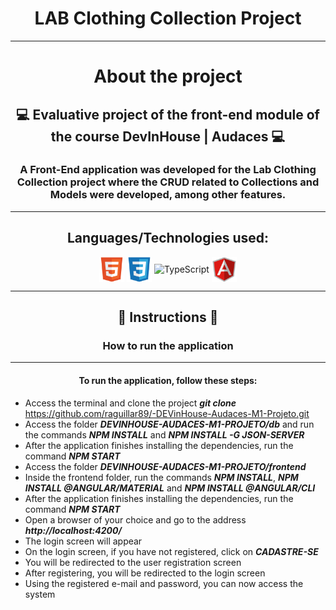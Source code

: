 <h1 align="center"> LAB Clothing Collection Project </h1>
<hr>
<h1 align="center"> About the project </h1>
<h2 align="center"> 💻 Evaluative project of the front-end module of the course DevInHouse | Audaces 💻 </h2>
<h3 align="center"> A Front-End application was developed for the Lab Clothing Collection project where the CRUD related to Collections and Models were developed, among other features. </h3>
<hr>
<h2 align="center"> Languages/Technologies used: </h2>
<div style="display: inline_block" align="center">
  <img align="center" alt="HTML" height="40" width="40" src="https://raw.githubusercontent.com/devicons/devicon/master/icons/html5/html5-original.svg">
  <img align="center" alt="CSS" height="40" width="40" src="https://raw.githubusercontent.com/devicons/devicon/master/icons/css3/css3-original.svg"> 
  <img align="center" alt="TypeScript" height="40" width="40" src="https://cdn.jsdelivr.net/gh/devicons/devicon/icons/typescript/typescript-original.svg">
  <img align="center" alt="Angular" height="40" width="40" src="https://raw.githubusercontent.com/devicons/devicon/master/icons/angularjs/angularjs-original.svg">
</div> 
<hr>
<h2 align="center"> 🔧 Instructions 🔧 </h2>
<h3 align="center"> How to run the application </h3>
<hr>
<h4 align="center"> To run the application, follow these steps: </h4>

* Access the terminal and clone the project ***git clone*** https://github.com/raguillar89/-DEVinHouse-Audaces-M1-Projeto.git
* Access the folder ***DEVINHOUSE-AUDACES-M1-PROJETO/db*** and run the commands ***NPM INSTALL*** and ***NPM INSTALL -G JSON-SERVER***
* After the application finishes installing the dependencies, run the command ***NPM START***
* Access the folder ***DEVINHOUSE-AUDACES-M1-PROJETO/frontend***
* Inside the frontend folder, run the commands ***NPM INSTALL***, ***NPM INSTALL @ANGULAR/MATERIAL*** and ***NPM INSTALL @ANGULAR/CLI***
* After the application finishes installing the dependencies, run the command ***NPM START***
* Open a browser of your choice and go to the address ***http://localhost:4200/***
* The login screen will appear
* On the login screen, if you have not registered, click on ***CADASTRE-SE***
* You will be redirected to the user registration screen
* After registering, you will be redirected to the login screen
* Using the registered e-mail and password, you can now access the system
